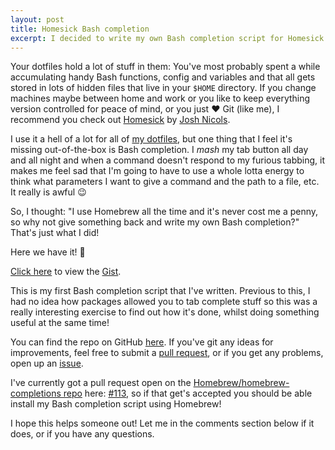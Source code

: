 ```yaml
---
layout: post
title: Homesick Bash completion
excerpt: I decided to write my own Bash completion script for Homesick.
---
```


Your dotfiles hold a lot of stuff in them: You've most probably spent a while accumulating handy Bash functions,
config and variables and that all gets stored in lots of hidden files that live in your `$HOME` directory. If you change
machines maybe between home and work or you like to keep everything version controlled for peace of mind, or you just
:heart: Git (like me), I recommend you check out [Homesick][homesick] by [Josh Nicols][josh-nicols].

I use it a hell of a lot for all of [my dotfiles][my-dotfiles], but one thing that I feel it's missing out-of-the-box
is Bash completion. I *mash* my tab button all day and all night and when a command doesn't respond to my furious
tabbing, it makes me feel sad that I'm going to have to use a whole lotta energy to think what parameters I want to
give a command and the path to a file, etc. It really is awful :wink:

So, I thought: "I use Homebrew all the time and it's never cost me a penny, so why not give something back and write
my own Bash completion?" That's just what I did!

Here we have it! :tada:

<script src="https://gist.github.com/MasterRoot24/10f692638ff6975bbc2550b4a37c561e.js"></script>
<noscript><p><a href="https://gist.github.com/MasterRoot24/10f692638ff6975bbc2550b4a37c561e" target="_blank">Click here</a> to view 
the <a href="https://gist.github.com" target="_blank">Gist</a>.</p></noscript>

This is my first Bash completion script that I've written. Previous to this, I had no idea how packages allowed you to
tab complete stuff so this was a really interesting exercise to find out how it's done, whilst doing something useful
at the same time!

You can find the repo on GitHub [here][homesick-completion-repo]. If you've git any ideas for improvements, feel free
to submit a [pull request][pull-request], or if you get any problems, open up an [issue][issue].

I've currently got a pull request open on the [Homebrew/homebrew-completions repo][homebrew-completions] here:
[#113](https://github.com/Homebrew/homebrew-completions/pull/113), so if that get's accepted you should be able install
my Bash completion script using Homebrew!

I hope this helps someone out! Let me in the comments section below if it does, or if you have any questions.

[homesick]: https://github.com/technicalpickles/homesick
[josh-nicols]: https://github.com/technicalpickles
[my-dotfiles]: https://github.com/MasterRoot24/dotfiles
[homesick-completion-repo]: https://github.com/MasterRoot24/homesick-completion
[pull-request]: https://github.com/MasterRoot24/homesick-completion/pulls
[issue]: https://github.com/MasterRoot24/homesick-completion/issues
[homebrew-completions]: https://github.com/Homebrew/homebrew-completions
